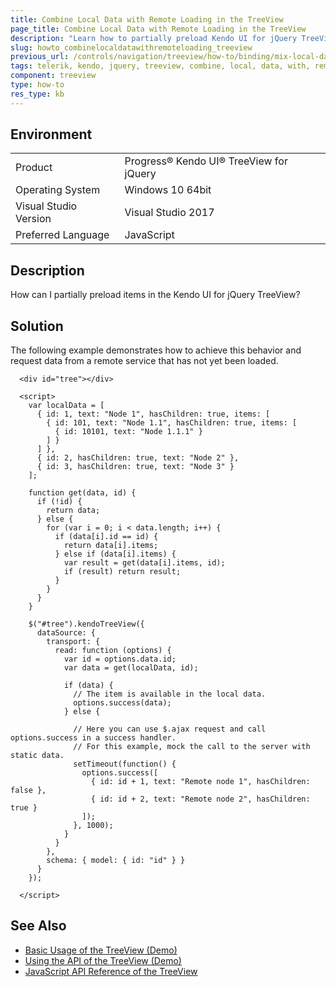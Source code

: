 ```yaml
---
title: Combine Local Data with Remote Loading in the TreeView
page_title: Combine Local Data with Remote Loading in the TreeView
description: "Learn how to partially preload Kendo UI for jQuery TreeView items and request data that has not yet been loaded from a remote service."
slug: howto_combinelocaldatawithremoteloading_treeview
previous_url: /controls/navigation/treeview/how-to/binding/mix-local-data-and-remote-loading
tags: telerik, kendo, jquery, treeview, combine, local, data, with, remote, loading
component: treeview
type: how-to
res_type: kb
---
```


## Environment

<table>
 <tr>
  <td>Product</td>
  <td>Progress® Kendo UI® TreeView for jQuery</td>
 </tr>
 <tr>
  <td>Operating System</td>
  <td>Windows 10 64bit</td>
 </tr>
 <tr>
  <td>Visual Studio Version</td>
  <td>Visual Studio 2017</td>
 </tr>
 <tr>
  <td>Preferred Language</td>
  <td>JavaScript</td>
 </tr>
</table>

## Description

How can I partially preload items in the Kendo UI for jQuery TreeView?

## Solution

The following example demonstrates how to achieve this behavior and request data from a remote service that has not yet been loaded.

```dojo
  <div id="tree"></div>

  <script>
    var localData = [
      { id: 1, text: "Node 1", hasChildren: true, items: [
        { id: 101, text: "Node 1.1", hasChildren: true, items: [
          { id: 10101, text: "Node 1.1.1" }
        ] }
      ] },
      { id: 2, hasChildren: true, text: "Node 2" },
      { id: 3, hasChildren: true, text: "Node 3" }
    ];

    function get(data, id) {
      if (!id) {
        return data;
      } else {
        for (var i = 0; i < data.length; i++) {
          if (data[i].id == id) {
            return data[i].items;
          } else if (data[i].items) {
            var result = get(data[i].items, id);
            if (result) return result;
          }
        }
      }
    }

    $("#tree").kendoTreeView({
      dataSource: {
        transport: {
          read: function (options) {
            var id = options.data.id;
            var data = get(localData, id);

            if (data) {
              // The item is available in the local data.
              options.success(data);
            } else {

              // Here you can use $.ajax request and call options.success in a success handler.
              // For this example, mock the call to the server with static data.
              setTimeout(function() {
                options.success([
                  { id: id + 1, text: "Remote node 1", hasChildren: false },
                  { id: id + 2, text: "Remote node 2", hasChildren: true }
                ]);
              }, 1000);
            }
          }
        },
        schema: { model: { id: "id" } }
      }
    });

  </script>
```

## See Also

* [Basic Usage of the TreeView (Demo)](https://demos.telerik.com/kendo-ui/treeview/index)
* [Using the API of the TreeView (Demo)](https://demos.telerik.com/kendo-ui/treeview/api)
* [JavaScript API Reference of the TreeView](/api/javascript/ui/treeview)
